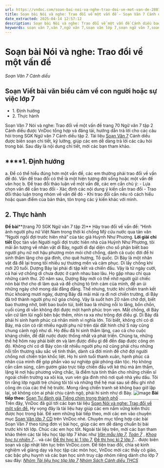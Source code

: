 ```yaml
---
url: https://vndoc.com/soan-bai-noi-va-nghe-trao-doi-ve-mot-van-de-280765
title: Soạn bài Nói và nghe: Trao đổi về một vấn đề - Soạn Văn 7 Cánh diều - VnDoc.com
date_extracted: 2025-04-14 12:57:12
description: Soạn bài Nói và nghe: Trao đổi về một vấn đề Cánh diều bao gồm đáp án chi tiết cho các câu hỏi trong SGK Ngữ Văn 7 Cánh Diều tập 2, giúp các em dễ dàng chuẩn bị bài trước khi tới lớp.
keywords: soạn văn 7,văn 7,ngữ văn 7,soạn văn lớp 7,soạn ngữ văn 7,soan van 7,văn lớp 7,ngữ văn lớp 7,giải văn 7,soạn văn 7 tập 2,soạn văn lớp 7 tập 2,ngu van 7,Soạn bài Nói và nghe Trao đổi về một vấn đề,ngữ văn lớp 7 cánh diều,soạn văn 7 cánh diều,Nói và nghe Trao đổi về một vấn đề,ngữ văn 7 cánh diều,soạn văn 7 Nói và nghe Trao đổi về một vấn đề,văn 7 cánh diều,soan van 7 canh dieu
---
```


# Soạn bài Nói và nghe: Trao đổi về một vấn đề
 _Soạn Văn 7 Cánh diều_
## Soạn Viết bài văn biểu cảm về con người hoặc sự việc lớp 7
  * 1\. Định hướng 
  * 2\. Thực hành 

Soạn Văn 7 Nói và nghe: Trao đổi về một vấn đề trang 70 Ngữ văn 7 tập 2 Cánh diều được VnDoc tổng hợp và đăng tải, hướng dẫn trả lời cho các câu hỏi trong SGK Ngữ văn 7 Cánh diều tập 2. Tài liệu [Soạn Văn 7](<https://vndoc.com/ngu-van-7-tap-2-cd>) Cánh diều được biên soạn chi tiết, kỹ lưỡng, giúp các em dễ dàng trả lời các câu hỏi trong bài. Sau đây là nội dung chi tiết, mời các bạn tham khảo.
## ******1\. Định hướng**
a. Để có thể hiểu đúng hơn một vấn đề, các em thường phải trao đổi về vấn đề đó. Vấn đề trao đổi có thể là một hiện tượng đời sống hoặc một vấn đề văn học
b. Để trao đổi thảo luận về một vấn đề, các em cần chú ý:
\- Lựa chọn vấn đề cần trao đổi
\- Xác định các nội dung ý kiến cần trao đổi
\- Trao đổi thảo luận trong nhóm về vấn đề đó
\- Khi trao đổi cần nêu rõ cách hiểu hoặc quan điểm của bản thân, tôn trọng các ý kiến khác với mình.
## **2\. Thực hành**
**Đề bài****\(trang 70 SGK Ngữ văn 7 tập 2\)**
Hãy trao đổi về vấn đề: “Hình ảnh người phụ nữ Việt Nam trong thời kì chống Mỹ cứu nước qua tản văn “Người ngồi đợi trước hiên nhà” của tác giả Huỳnh Như Phương.
**Lời giải chi tiết**
Đọc tản văn Người ngồi đợi trước hiên nhà của Huỳnh Như Phương, tôi mãi ấn tượng về nhân vật dì Bảy, người dì đại diện cho số phận biết bao người phụ nữ nơi hậu phương mòn mỏi chờ chồng, dành cả cuộc đời để hi sinh thầm lặng cho gia đình, cho quê hương, Tổ quốc.
Dì Bảy là một nhân vật đã để lại trong tôi nhiều sự thương mến và cảm phục. Dì lấy chồng khi mới 20 tuổi. Dượng Bảy lại phải đi tập kết và chiến đấu. Vậy là từ ngày cưới, cả hai vợ chồng dì chưa được ở cạnh nhau bao lâu. Họ gặp nhau chỉ qua những cánh thư. 20 năm sau, Dượng Bảy mới có thể nhờ người gửi chiếc nón bài thơ cho dì làm quà và để chứng tỏ tình cảm của mình, để an ủi những ngày chờ mong dài đằng đẵng. Thế nhưng, trước khi chiến tranh kết thúc khoảng mươi ngày, dượng Bảy đã mãi mãi ra đi nơi chiến trường, dì Bảy đã trở thành người phụ nữ góa chồng. Vậy là suốt hơn 20 năm chờ đợi, biết bao thương nhớ, biết bao buồn tủi, biết bao là những nỗi lo lắng, bồn chồn, cuối cùng dì vẫn không đợi được một hạnh phúc trọn vẹn.
Mất chồng, dì Bảy vẫn cứ lầm lũi ngồi bên bậc thềm, nhìn ra xa như trông đợi điều gì. Dì Bảy đã phải hi sinh hạnh phúc cá nhân mình vì nghĩa lớn. Tôi biết, không chỉ có dì Bảy, mà còn có rất nhiều người phụ nữ trên dải đất hình chữ S này cũng chung cảnh ngộ như dì. Họ đều đã hi sinh thầm lặng, cao cả cho cuộc kháng chiến, để đất nước được thống nhất và phát triển. Chúng ta, những thế hệ hôm nay phải biết ơn và làm được điều gì để đền đáp được công ơn đó.
Không chỉ có dì Bảy còn rất nhiều người phụ nữ cũng phải chịu những nỗi tổn thương sâu sắc về tinh thần, dành cả đời mình để chờ đợi người chồng nơi chiến trận khốc liệt. Họ hi sinh tuổi thanh xuân, hạnh phúc cá nhân của mình để góp phần vào sự nghiệp giải phóng dân tộc. Họ không cần cầm súng, cầm gươm giáo trực tiếp chiến đấu với kẻ thù mà âm thầm, lặng lẽ nơi hậu phương vững chắc, là điểm tựa tinh thần cho những chiến sĩ ngoài chiến trường xa xôi kia, vun vén gia đình nhỏ nơi quê nhà yêu dấu.
Tôi tin rằng lớp người trẻ chúng tôi tôi và những thế hệ mai sau sẽ đều ghi nhớ công ơn của các thế hệ trước. Mong rằng chiến tranh sẽ không bao giờ lặp lại, sẽ không còn ai phải chịu cảnh ngộ, phải hi sinh như dì Bảy.
![image](https://i.vdoc.vn/data/image/2022/08/26/ban-tay.svg) **Bài tiếp theo:** [Soạn Tự đánh giá Tiếng chim trong thành phố](<https://vndoc.com/soan-bai-tieng-chim-trong-thanh-pho-280767>)
................................
Trên đây, VnDoc đã gửi tới các bạn tài liệu [Soạn Nói và nghe: Trao đổi về một vấn đề.](<https://vndoc.com/soan-bai-noi-va-nghe-trao-doi-ve-mot-van-de-280765>) Hy vọng đây là tài liệu hay giúp các em nắm vững kiến thức được học trong bài. Để xem những bài tiếp theo, mời các em vào chuyên mục [Soạn Văn lớp 7 CD](<https://vndoc.com/ngu-van-7-tap-1-cd>) trên VnDoc nhé. Chuyên mục tổng hợp các bài Soạn Văn 7 theo từng đơn vị bài học, giúp các em dễ dàng chuẩn bị bài trước khi tới lớp. Chúc các em học tốt.
Ngoài tài liệu trên, mời các bạn tham khảo thêm các tài liệu học tập lớp 7 khác như [_Văn mẫu lớp 7,_](<https://vndoc.com/van-mau-lop7>) [_Toán 7_](<https://vndoc.com/toan-7-tap-1-canh-dieu>) , [_Khoa học tự nhiên 7_](<https://vndoc.com/khoa-hoc-tu-nhien-7-cd>)... và các [Đề thi học kì 1 lớp 7,](<https://vndoc.com/de-thi-hoc-ki-1-lop7>) [Đề thi học kì 2 lớp 7](<https://vndoc.com/de-thi-hoc-ki-2-lop7>)... được biên soạn và cập nhật liên tục trên VnDoc.com.
Để tiện trao đổi, chia sẻ kinh nghiệm về giảng dạy và học tập các môn học, VnDoc mời các thầy cô giáo, các bậc phụ huynh và các bạn học sinh truy cập nhóm riêng dành cho lớp 7 sau đây:
[_Nhóm Tài liệu học tập lớp 7_](</goto?u=aHR0cHM6Ly93d3cuZmFjZWJvb2suY29tL2dyb3Vwcy9UYWkubGlldS5ob2MudGFwLmxvcC43LlZORE9D>)
[ _Nhóm Sách Cánh diều THCS_](</goto?u=aHR0cHM6Ly93d3cuZmFjZWJvb2suY29tL2dyb3Vwcy9zYWNoY2FuaGRpZXV0aGNz>)
